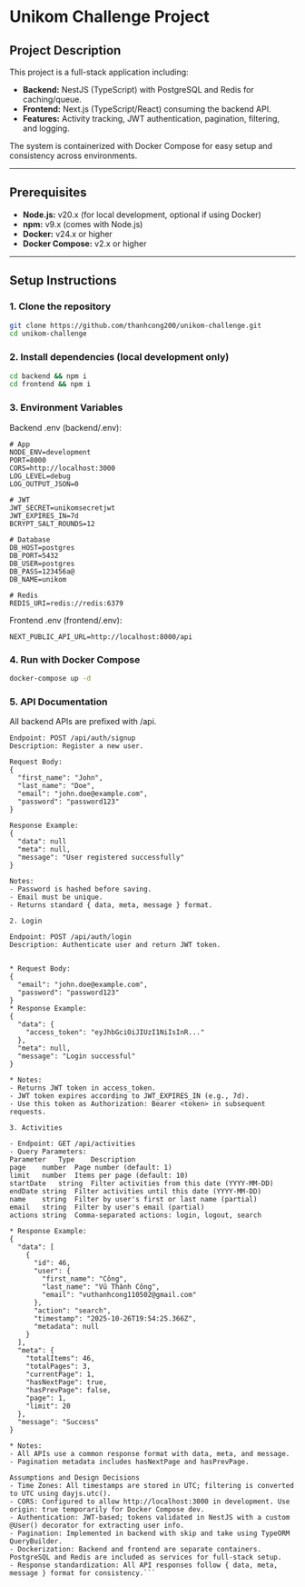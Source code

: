# Unikom Challenge Project

## Project Description

This project is a full-stack application including:

- **Backend:** NestJS (TypeScript) with PostgreSQL and Redis for caching/queue.
- **Frontend:** Next.js (TypeScript/React) consuming the backend API.
- **Features:** Activity tracking, JWT authentication, pagination, filtering, and logging.

The system is containerized with Docker Compose for easy setup and consistency across environments.

---

## Prerequisites

- **Node.js:** v20.x (for local development, optional if using Docker)
- **npm:** v9.x (comes with Node.js)
- **Docker:** v24.x or higher
- **Docker Compose:** v2.x or higher

---

## Setup Instructions

### 1. Clone the repository

```bash
git clone https://github.com/thanhcong200/unikom-challenge.git
cd unikom-challenge
```

### 2. Install dependencies (local development only)

```bash
cd backend && npm i
cd frontend && npm i
```

### 3. Environment Variables
Backend .env (backend/.env):
```env
# App
NODE_ENV=development
PORT=8000
CORS=http://localhost:3000
LOG_LEVEL=debug
LOG_OUTPUT_JSON=0

# JWT
JWT_SECRET=unikomsecretjwt
JWT_EXPIRES_IN=7d
BCRYPT_SALT_ROUNDS=12

# Database 
DB_HOST=postgres
DB_PORT=5432
DB_USER=postgres
DB_PASS=123456a@
DB_NAME=unikom

# Redis
REDIS_URI=redis://redis:6379
```
Frontend .env (frontend/.env):
```env
NEXT_PUBLIC_API_URL=http://localhost:8000/api
```

### 4. Run with Docker Compose
```bash
docker-compose up -d
```

### 5. API Documentation
All backend APIs are prefixed with /api.
```1. Signup
Endpoint: POST /api/auth/signup
Description: Register a new user.

Request Body:
{
  "first_name": "John",
  "last_name": "Doe",
  "email": "john.doe@example.com",
  "password": "password123"
}

Response Example:
{
  "data": null
  "meta": null,
  "message": "User registered successfully"
}

Notes:
- Password is hashed before saving.
- Email must be unique.
- Returns standard { data, meta, message } format.

2. Login

Endpoint: POST /api/auth/login
Description: Authenticate user and return JWT token.


* Request Body:
{
  "email": "john.doe@example.com",
  "password": "password123"
}
* Response Example:
{
  "data": {
    "access_token": "eyJhbGciOiJIUzI1NiIsInR..."
  },
  "meta": null,
  "message": "Login successful"
}

* Notes:
- Returns JWT token in access_token.
- JWT token expires according to JWT_EXPIRES_IN (e.g., 7d).
- Use this token as Authorization: Bearer <token> in subsequent requests.

3. Activities

- Endpoint: GET /api/activities
- Query Parameters:
Parameter	Type	Description
page	number	Page number (default: 1)
limit	number	Items per page (default: 10)
startDate	string	Filter activities from this date (YYYY-MM-DD)
endDate	string	Filter activities until this date (YYYY-MM-DD)
name	string	Filter by user's first or last name (partial)
email	string	Filter by user's email (partial)
actions	string	Comma-separated actions: login, logout, search

* Response Example:
{
  "data": [
    {
      "id": 46,
      "user": {
        "first_name": "Công",
        "last_name": "Vũ Thành Công",
        "email": "vuthanhcong110502@gmail.com"
      },
      "action": "search",
      "timestamp": "2025-10-26T19:54:25.366Z",
      "metadata": null
    }
  ],
  "meta": {
    "totalItems": 46,
    "totalPages": 3,
    "currentPage": 1,
    "hasNextPage": true,
    "hasPrevPage": false,
    "page": 1,
    "limit": 20
  },
  "message": "Success"
}

* Notes:
- All APIs use a common response format with data, meta, and message.
- Pagination metadata includes hasNextPage and hasPrevPage.

Assumptions and Design Decisions
- Time Zones: All timestamps are stored in UTC; filtering is converted to UTC using dayjs.utc().
- CORS: Configured to allow http://localhost:3000 in development. Use origin: true temporarily for Docker Compose dev.
- Authentication: JWT-based; tokens validated in NestJS with a custom @User() decorator for extracting user info.
- Pagination: Implemented in backend with skip and take using TypeORM QueryBuilder.
- Dockerization: Backend and frontend are separate containers. PostgreSQL and Redis are included as services for full-stack setup.
- Response standardization: All API responses follow { data, meta, message } format for consistency.```
